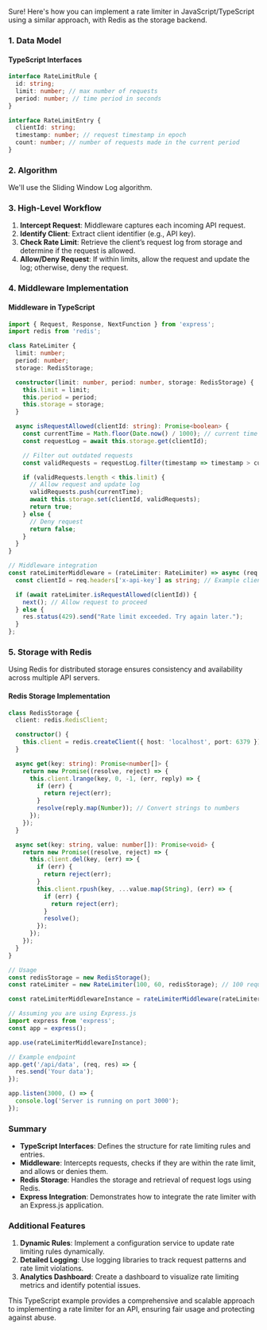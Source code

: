 Sure! Here's how you can implement a rate limiter in JavaScript/TypeScript using a similar approach, with Redis as the storage backend.

### 1. Data Model

#### TypeScript Interfaces

```typescript
interface RateLimitRule {
  id: string;
  limit: number; // max number of requests
  period: number; // time period in seconds
}

interface RateLimitEntry {
  clientId: string;
  timestamp: number; // request timestamp in epoch
  count: number; // number of requests made in the current period
}
```

### 2. Algorithm

We'll use the Sliding Window Log algorithm.

### 3. High-Level Workflow

1. **Intercept Request**: Middleware captures each incoming API request.
2. **Identify Client**: Extract client identifier (e.g., API key).
3. **Check Rate Limit**: Retrieve the client’s request log from storage and determine if the request is allowed.
4. **Allow/Deny Request**: If within limits, allow the request and update the log; otherwise, deny the request.

### 4. Middleware Implementation

#### Middleware in TypeScript

```typescript
import { Request, Response, NextFunction } from 'express';
import redis from 'redis';

class RateLimiter {
  limit: number;
  period: number;
  storage: RedisStorage;

  constructor(limit: number, period: number, storage: RedisStorage) {
    this.limit = limit;
    this.period = period;
    this.storage = storage;
  }

  async isRequestAllowed(clientId: string): Promise<boolean> {
    const currentTime = Math.floor(Date.now() / 1000); // current time in epoch seconds
    const requestLog = await this.storage.get(clientId);

    // Filter out outdated requests
    const validRequests = requestLog.filter(timestamp => timestamp > currentTime - this.period);

    if (validRequests.length < this.limit) {
      // Allow request and update log
      validRequests.push(currentTime);
      await this.storage.set(clientId, validRequests);
      return true;
    } else {
      // Deny request
      return false;
    }
  }
}

// Middleware integration
const rateLimiterMiddleware = (rateLimiter: RateLimiter) => async (req: Request, res: Response, next: NextFunction) => {
  const clientId = req.headers['x-api-key'] as string; // Example client identification

  if (await rateLimiter.isRequestAllowed(clientId)) {
    next(); // Allow request to proceed
  } else {
    res.status(429).send("Rate limit exceeded. Try again later.");
  }
};
```

### 5. Storage with Redis

Using Redis for distributed storage ensures consistency and availability across multiple API servers.

#### Redis Storage Implementation

```typescript
class RedisStorage {
  client: redis.RedisClient;

  constructor() {
    this.client = redis.createClient({ host: 'localhost', port: 6379 });
  }

  async get(key: string): Promise<number[]> {
    return new Promise((resolve, reject) => {
      this.client.lrange(key, 0, -1, (err, reply) => {
        if (err) {
          return reject(err);
        }
        resolve(reply.map(Number)); // Convert strings to numbers
      });
    });
  }

  async set(key: string, value: number[]): Promise<void> {
    return new Promise((resolve, reject) => {
      this.client.del(key, (err) => {
        if (err) {
          return reject(err);
        }
        this.client.rpush(key, ...value.map(String), (err) => {
          if (err) {
            return reject(err);
          }
          resolve();
        });
      });
    });
  }
}

// Usage
const redisStorage = new RedisStorage();
const rateLimiter = new RateLimiter(100, 60, redisStorage); // 100 requests per 60 seconds

const rateLimiterMiddlewareInstance = rateLimiterMiddleware(rateLimiter);

// Assuming you are using Express.js
import express from 'express';
const app = express();

app.use(rateLimiterMiddlewareInstance);

// Example endpoint
app.get('/api/data', (req, res) => {
  res.send('Your data');
});

app.listen(3000, () => {
  console.log('Server is running on port 3000');
});
```

### Summary

- **TypeScript Interfaces**: Defines the structure for rate limiting rules and entries.
- **Middleware**: Intercepts requests, checks if they are within the rate limit, and allows or denies them.
- **Redis Storage**: Handles the storage and retrieval of request logs using Redis.
- **Express Integration**: Demonstrates how to integrate the rate limiter with an Express.js application.

### Additional Features

1. **Dynamic Rules**: Implement a configuration service to update rate limiting rules dynamically.
2. **Detailed Logging**: Use logging libraries to track request patterns and rate limit violations.
3. **Analytics Dashboard**: Create a dashboard to visualize rate limiting metrics and identify potential issues.

This TypeScript example provides a comprehensive and scalable approach to implementing a rate limiter for an API, ensuring fair usage and protecting against abuse.